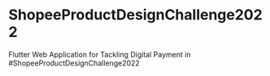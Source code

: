 # ShopeeProductDesignChallenge2022

Flutter Web Application for Tackling Digital Payment in #ShopeeProductDesignChallenge2022
